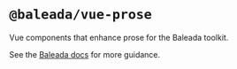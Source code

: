 # `@baleada/vue-prose`

Vue components that enhance prose for the Baleada toolkit.

See the [Baleada docs](https://baleada.netlify.com) for more guidance.